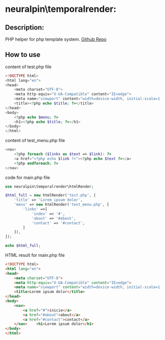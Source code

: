 # neuralpin\temporalrender:

## Description:
PHP helper for php template system.
[Github Repo](https://github.com/neuralpin/neuralpin_temporalrender)

## How to use

content of test.php file
```php
<!DOCTYPE html>
<html lang="en">
<head>
    <meta charset="UTF-8">
    <meta http-equiv="X-UA-Compatible" content="IE=edge">
    <meta name="viewport" content="width=device-width, initial-scale=1.0">
    <title><?php echo $title; ?></title>
</head>
<body>
    <?php echo $menu; ?>
    <h1><?php echo $title; ?></h1>
</body>
</html>
```

content of test_menu.php file
```php
<nav>
    <?php foreach ($links as $text => $link): ?>
    <a href="<?php echo $link ?>"><?php echo $text ?></a>
    <?php endforeach; ?>
</nav>
```

code for main.php file
```php
use neuralpin\temporalrender\htmlRender;

$html_full = new htmlRender('test.php', [
    'title' => 'Lorem ipsum dolor',
    'menu' => new htmlRender('test_menu.php', [
        'links' =>[
            'index' => '#',
            'about' => '#about',
            'contact' => '#contact',
        ]
    ]),
]);

echo $html_full;
```

HTML result for main.php file
```html
<!DOCTYPE html>
<html lang="en">
<head>
    <meta charset="UTF-8">
    <meta http-equiv="X-UA-Compatible" content="IE=edge">
    <meta name="viewport" content="width=device-width, initial-scale=1.0">
    <title>Lorem ipsum dolor</title>
</head>
<body>
    <nav>
        <a href="#">inicio</a>
        <a href="#about">about</a>
        <a href="#contact">contact</a>
    </nav>    <h1>Lorem ipsum dolor</h1>
</body>
</html>
```